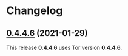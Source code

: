 # Changelog

## [0.4.4.6](https://github.com/x-jokay/docker-tor/releases/tag/0.4.4.6) (2021-01-29)

This release **0.4.4.6** uses Tor version **0.4.4.6**.
